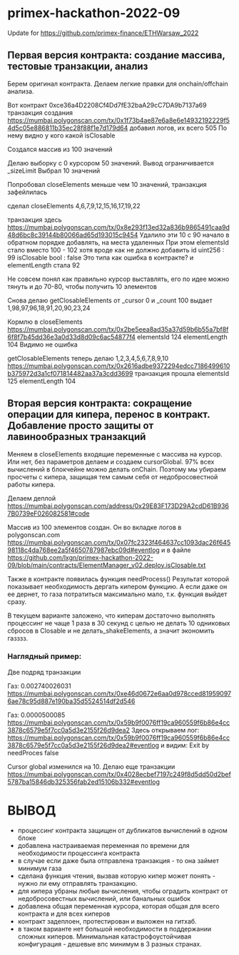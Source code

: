 # primex-hackathon-2022-09
Update for https://github.com/primex-finance/ETHWarsaw_2022

## Первая версия контракта: создание массива, тестовые транзакции, анализ

Берем оригинал контракта. Делаем легкие правки для onchain/offchain анализа.

Вот контракт
0xce36a4D2208Cf4Dd7fE32baA29cC7DA9b7137a69
транзакция создания
https://mumbai.polygonscan.com/tx/0x1f73b4ae87e6a8e6e14932192229f54d5c05e886811b35ec28f88f1e7d179d64
добавил логов, их всего 505
По нему видно у кого какой isClosable

Создался массив из 100 значений

Делаю выборку с 0 курсором 50 значений.
Вывод ограничивается _sizeLimit
Выбрал 10 значений

Попробовал closeElements меньше чем 10 значений, транзакция зафейлилась

сделал closeElements
4,6,7,9,12,15,16,17,19,22

транзакция здесь
https://mumbai.polygonscan.com/tx/0x8e293f13ed32a836b9865491caa9d48d6bc8c39144b80066ad65d193015c9454
Удалило эти 10
с 90 начало в обратном порядке добавлять, на места удаленных
При этом elementsId стало вместо 100 - 102
хотя вроде как не должно добавить
  id   uint256 :  99
  isClosable   bool :  false
Это типа как ошибка в контракте?
и elementLength стала 92

Не совсем понял как правильно курсор выставлять, его по идее можно тянуть и до 70-80, чтобы получить 10 элементов


Снова делаю getClosableElements
от _cursor 0 и _count 100
выдает  1,98,97,96,18,91,20,90,23,24

Кормлю в closeElements
https://mumbai.polygonscan.com/tx/0x2be5eea8ad35a37d59b6b55a7bf8f6f8f7b45dd36e3a0d33d8d09c6ac54877f4
elementsId 124 
elementLength 104
Видимо не ошибка

getClosableElements
теперь делаю
1,2,3,4,5,6,7,8,9,10
https://mumbai.polygonscan.com/tx/0x2616adbe9372294edcc7186499610b375972d3a1cf071814482aa37a3cdd3699
транзакция прошла
elementsId 125 
elementLength 104

## Вторая версия контракта: сокращение операции для кипера, перенос в контракт. Добавление просто защиты от лавинообразных транзакций

Меняем в closeElements входящие переменные с массива на курсор. Или нет, без параметров делаем и создаем cursorGlobal.
97% всех вычислений в блокчейне можно делать onChain. Поэтому мы убираем просчеты с кипера, защищая тем самым себя от недобросовестной работы кипера.


Делаем деплой
https://mumbai.polygonscan.com/address/0x29E83F173D29A2cdD61B9367B0739eF026082581#code

Массив из 100 элементов создан.
Он во вкладке логов в polygonscan.com 
https://mumbai.polygonscan.com/tx/0x07fc2323f464637cc1093dac26f64598118c4da768ee2a5f4650787987ebc09d#eventlog
и 
в файле https://github.com/lxgn/primex-hackathon-2022-09/blob/main/contracts/ElementManager_v02.deploy.isClosable.txt

Также в контракте появилась функция needProcess()
Результат которой показывает необходимость дергать кипером функцию.
А если даже он ее дернет, то газа потратиться максимально мало, т.к. функция выйдет сразу.

В текущем варианте заложено, что киперам достаточно выполнять процессинг не чаще 1 раза в 30 секунд с целью не делать 10 одниковых сбросов в Closable и не делать_shakeElements, а значит экономить газззз.

### Наглядный пример:
Две подряд транзакции

Газ: 0.002740026031
https://mumbai.polygonscan.com/tx/0xe46d0672e6aa0d978cced819590976ae78c95d887e190ba35d5524514df2d546

Газ: 0.0000500085
https://mumbai.polygonscan.com/tx/0x59b9f0076ff19ca960559f6b86e4cc3878c6579e5f7cc0a5d3e2155f26d9dea2
Здесь открываем лог:
https://mumbai.polygonscan.com/tx/0x59b9f0076ff19ca960559f6b86e4cc3878c6579e5f7cc0a5d3e2155f26d9dea2#eventlog
и видим: Exit by needProces false


Cursor global изменился на 10.
Делаю еще транзакции
https://mumbai.polygonscan.com/tx/0x4028ecbef7197c249f8d5dd50d2bef5787ba15846db325356fab2ed15106b332#eventlog

# ВЫВОД
- процессинг контракта защищен от дубликатов вычислений в одном блоке
- добавлена настраиваемая переменная по времени для необходимости процессинга контракта 
- в случае если даже была отправлена транзакция - то она займет минимум газа
- сделана функция чтения, вызвав которую кипер может понять - нужно ли ему отправлять транзакцию.
- для кипера убраны любые вычисления, чтобы оградить контракт от недобросовестных вычислений, или банальных ошибок
- добавлена общая переменная курсора, которая общая для всего контракта и для всех киперов
- контракт задеплоен, протестирован и выложен на гитхаб.
- в таком варианте нет большой необходимости в поддержании сложных киперов. Минимальная катастрофоустойчивая конфигурация - дешевые впс минимум в 3 разных странах.
 